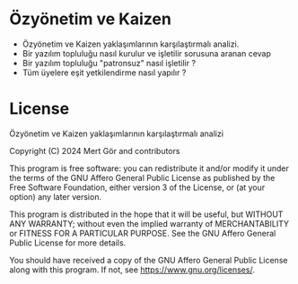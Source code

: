 # Özyönetim ve Kaizen

* Özyönetim ve Kaizen yaklaşımlarının karşılaştırmalı analizi.
* Bir yazılım topluluğu nasıl kurulur ve işletilir sorusuna aranan cevap
* Bir yazılım topluluğu "patronsuz" nasıl işletilir ?
* Tüm üyelere eşit yetkilendirme nasıl yapılır ?

# License

Özyönetim ve Kaizen yaklaşımlarının karşılaştırmalı analizi

Copyright (C) 2024 Mert Gör and contributors

This program is free software: you can redistribute it and/or modify
it under the terms of the GNU Affero General Public License as published
by the Free Software Foundation, either version 3 of the License, or
(at your option) any later version.

This program is distributed in the hope that it will be useful,
but WITHOUT ANY WARRANTY; without even the implied warranty of
MERCHANTABILITY or FITNESS FOR A PARTICULAR PURPOSE.  See the
GNU Affero General Public License for more details.

You should have received a copy of the GNU Affero General Public License
along with this program.  If not, see <https://www.gnu.org/licenses/>.

